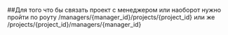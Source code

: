 ##Для того что бы связать проект с менеджером или наоборот нужно пройти по роуту /managers/{manager_id}/projects/{project_id} или же /projects/{project_id}/managers/{manager_id}